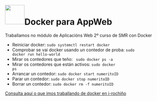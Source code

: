 <img style="float:left" height="64px"   src="https://irocho.files.wordpress.com/2012/10/rocho-950x264-e1350378609633.png" alt="" />

# Docker para AppWeb
Traballamos no módulo de Aplicacións Web 2º curso de SMR con Docker

* Reiniciar docker:
<code>sudo systemctl restart docker</code>
* Comprobar se vai docker usando un contedor de proba:
<code>sudo docker run hello-world</code>
* Mirar os contedores que teño:
<code> sudo docker ps -a</code>
* Mirar os contedores que están activos:
<code>sudo docker ps</code>
* Arrancar un contedor:
<code>sudo docker start numeritoID</code>
* Parar un contedor:
<code>sudo docker stop numeritoID</code>
* Borrar un contedor:
<code>sudo docker rm -f numeritoID</code>

[Consulta aquí o que imos traballando de docker en i-rochiño](https://irocho.wordpress.com/tag/docker/)

